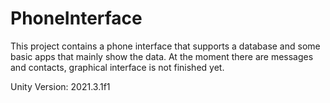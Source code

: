 # PhoneInterface
This project contains a phone interface that supports a database and some basic apps that mainly show the data. At the moment there are messages and contacts, graphical interface is not finished yet.


Unity Version: 2021.3.1f1
